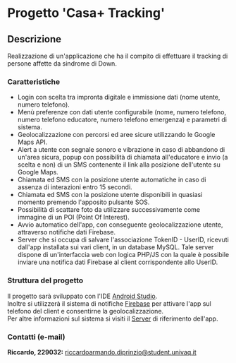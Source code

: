 Progetto 'Casa+ Tracking'
=========================

Descrizione
-----------

Realizzazione di un'applicazione che ha il compito di effettuare il tracking di persone affette da sindrome di Down.

### Caratteristiche

* Login con scelta tra impronta digitale e immissione dati (nome utente, numero telefono).
* Men&ugrave; preferenze con dati utente configurabile (nome, numero telefono, numero telefono educatore, numero telefono emergenza) e parametri di sistema.
* Geolocalizzazione con percorsi ed aree sicure utilizzando le Google Maps API.
* Alert a utente con segnale sonoro e vibrazione in caso di abbandono di un'area sicura, popup con possibilit&agrave; di chiamata all'educatore e invio (a scelta e non) di un SMS contenente il link alla posizione dell'utente su Google Maps.
* Chiamata ed SMS con la posizione utente automatiche in caso di assenza di interazioni entro 15 secondi.
* Chiamata ed SMS con la posizione utente disponibili in quasiasi momento premendo l'apposito pulsante SOS.
* Possibilit&agrave; di scattare foto da utilizzare successivamente come immagine di un POI (Point Of Interest).
* Avvio automatico dell'app, con conseguente geolocalizzazione utente, attraverso notifiche dati Firebase.
* Server che si occupa di salvare l'associazione TokenID - UserID, ricevuti dall'app installata sui vari client, in un database MySQL. Tale server dispone di un'interfaccia web con logica PHP/JS con la quale &egrave; possibile inviare una notifica dati Firebase al client corrispondente allo UserID.

### Struttura del progetto

Il progetto sar&agrave; sviluppato con l'IDE [Android Studio](https://developer.android.com/studio/index.html).  
Inoltre si utilizzer&agrave; il sistema di notifiche [Firebase](https://firebase.google.com/) per attivare l'app sul telefono del client e consentirne la geolocalizzazione.  
Per altre informazioni sul sistema si visiti il [Server](http://www.smartengineers.eu/joomla/) di riferimento dell'app.

### Contatti (e-mail) 

**Riccardo, 229032:** [riccardoarmando.diprinzio@student.univaq.it](mailto:riccardoarmando.diprinzio@student.univaq.it)
